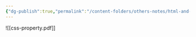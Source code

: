 ```yaml
---
{"dg-publish":true,"permalink":"/content-folders/others-notes/html-and-css/css-property/","title":"css-property.pdf"}
---
```



![[css-property.pdf]]
